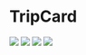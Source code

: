 # TripCard

![](./Documentation/screen0.png)
![](./Documentation/screen1.png)
![](./Documentation/screen2.png)
![](./Documentation/screen3.png)
